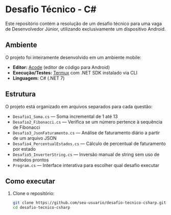 # Desafio Técnico - C#

Este repositório contém a resolução de um desafio técnico para uma vaga de Desenvolvedor Júnior, utilizando exclusivamente um dispositivo Android.

## Ambiente

O projeto foi inteiramente desenvolvido em um ambiente mobile:

- **Editor:** [Acode](https://play.google.com/store/apps/details?id=com.foxdebug.acode) (editor de código para Android)
- **Execução/Testes:** [Termux](https://f-droid.org/en/packages/com.termux/) com .NET SDK instalado via CLI
- **Linguagem:** C# (.NET 7)

## Estrutura

O projeto está organizado em arquivos separados para cada questão:

- `Desafio1_Soma.cs` — Soma incremental de 1 até 13
- `Desafio2_Fibonacci.cs` — Verifica se um número pertence à sequência de Fibonacci
- `Desafio3_JsonFaturamento.cs` — Análise de faturamento diário a partir de um arquivo JSON
- `Desafio4_PercentualEstados.cs` — Cálculo de percentual de faturamento por estado
- `Desafio5_InverterString.cs` — Inversão manual de string sem uso de métodos prontos
- `Program.cs` — Interface interativa para escolher qual desafio executar

## Como executar

1. Clone o repositório:
   ```bash
   git clone https://github.com/seu-usuario/desafio-tecnico-csharp.git
   cd desafio-tecnico-csharp
